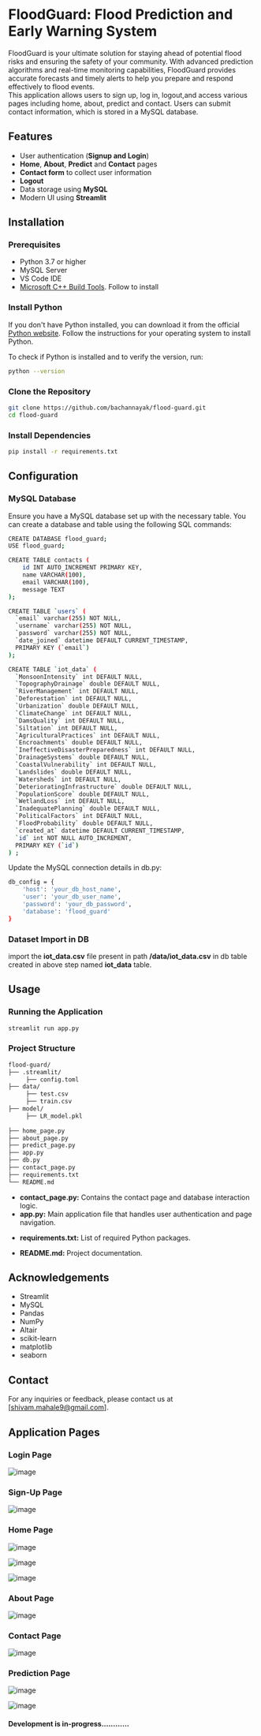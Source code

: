 # FloodGuard: Flood Prediction and Early Warning System

FloodGuard is your ultimate solution for staying ahead of potential flood risks and ensuring the safety of your community. 
With advanced prediction algorithms and real-time monitoring capabilities, FloodGuard provides accurate forecasts 
and timely alerts to help you prepare and respond effectively to flood events. <br>
This application allows users to sign up, log in, logout,and access various pages including home, about, predict and contact. Users can submit contact information, which is stored in a MySQL database.

## Features

- User authentication (**Signup and Login**)
- **Home**, **About**, **Predict** and **Contact** pages
- **Contact form** to collect user information
- **Logout** 
- Data storage using **MySQL**
- Modern UI using **Streamlit**

## Installation

### Prerequisites

- Python 3.7 or higher
- MySQL Server
- VS Code IDE
- [Microsoft C++ Build Tools](https://visualstudio.microsoft.com/visual-cpp-build-tools/). Follow to install

### Install Python


If you don't have Python installed, you can download it from the official [Python website](https://www.python.org/downloads/). Follow the instructions for your operating system to install Python.

To check if Python is installed and to verify the version, run:

```sh
python --version
```
### Clone the Repository

```sh
git clone https://github.com/bachannayak/flood-guard.git
cd flood-guard
```
### Install Dependencies

```sh
pip install -r requirements.txt
```
## Configuration

### MySQL Database
Ensure you have a MySQL database set up with the necessary table. You can create a database and table using the following SQL commands:

```sh
CREATE DATABASE flood_guard;
USE flood_guard;
```
```sh
CREATE TABLE contacts (
    id INT AUTO_INCREMENT PRIMARY KEY,
    name VARCHAR(100),
    email VARCHAR(100),
    message TEXT
);

CREATE TABLE `users` (
  `email` varchar(255) NOT NULL,
  `username` varchar(255) NOT NULL,
  `password` varchar(255) NOT NULL,
  `date_joined` datetime DEFAULT CURRENT_TIMESTAMP,
  PRIMARY KEY (`email`)
);

CREATE TABLE `iot_data` (
  `MonsoonIntensity` int DEFAULT NULL,
  `TopographyDrainage` double DEFAULT NULL,
  `RiverManagement` int DEFAULT NULL,
  `Deforestation` int DEFAULT NULL,
  `Urbanization` double DEFAULT NULL,
  `ClimateChange` int DEFAULT NULL,
  `DamsQuality` int DEFAULT NULL,
  `Siltation` int DEFAULT NULL,
  `AgriculturalPractices` int DEFAULT NULL,
  `Encroachments` double DEFAULT NULL,
  `IneffectiveDisasterPreparedness` int DEFAULT NULL,
  `DrainageSystems` double DEFAULT NULL,
  `CoastalVulnerability` int DEFAULT NULL,
  `Landslides` double DEFAULT NULL,
  `Watersheds` int DEFAULT NULL,
  `DeterioratingInfrastructure` double DEFAULT NULL,
  `PopulationScore` double DEFAULT NULL,
  `WetlandLoss` int DEFAULT NULL,
  `InadequatePlanning` double DEFAULT NULL,
  `PoliticalFactors` int DEFAULT NULL,
  `FloodProbability` double DEFAULT NULL,
  `created_at` datetime DEFAULT CURRENT_TIMESTAMP,
  `id` int NOT NULL AUTO_INCREMENT,
  PRIMARY KEY (`id`)
) ;


```
Update the MySQL connection details in db.py:

```sh
db_config = {
    'host': 'your_db_host_name',
    'user': 'your_db_user_name',
    'password': 'your_db_password',
    'database': 'flood_guard'
}
```
### Dataset Import in DB
import the **iot_data.csv** file present in path **/data/iot_data.csv** in db table created in above step named **iot_data** table.

## Usage

### Running the Application

```sh
streamlit run app.py
```

### Project Structure

```sh
flood-guard/
├── .streamlit/
     ├── config.toml  
├── data/
     ├── test.csv
     ├── train.csv
├── model/
     ├── LR_model.pkl
      
├── home_page.py
├── about_page.py
├── predict_page.py
├── app.py
├── db.py
├── contact_page.py
├── requirements.txt
└── README.md
```

- **contact_page.py:** Contains the contact page and database interaction logic.
- **app.py:** Main application file that handles user authentication and page navigation.
+ **requirements.txt:** List of required Python packages.
* **README.md:** Project documentation.

## Acknowledgements
- Streamlit
- MySQL
- Pandas
- NumPy
- Altair
- scikit-learn
- matplotlib
- seaborn

## Contact
For any inquiries or feedback, please contact us at [shivam.mahale9@gmail.com].

## Application Pages

### Login Page

![image](https://github.com/bachannayak/flood-guard/assets/76477737/2a198f5c-a404-4b8c-856d-52b0c4e501ff)

### Sign-Up Page

![image](https://github.com/bachannayak/flood-guard/assets/76477737/f4f80544-cfdd-4497-a955-1b0a3c277bfe)

### Home Page 

![image](https://github.com/bachannayak/flood-guard/assets/76477737/9142ea73-fb87-4e1e-b1a0-5e91943d3807)


![image](https://github.com/bachannayak/flood-guard/assets/76477737/c3f9be52-25f0-4de6-8df6-27d29e3f7d80)

![image](https://github.com/bachannayak/flood-guard/assets/76477737/7ba9f11f-60cb-444d-8358-c3bca5310cd0)

### About Page 

![image](https://github.com/bachannayak/flood-guard/assets/76477737/c078cee1-6373-4b98-a20a-07dc1a525e2e)


### Contact Page

![image](https://github.com/bachannayak/flood-guard/assets/76477737/3d2d4882-41c6-4612-95ba-225937533954)

### Prediction Page

![image](https://github.com/bachannayak/flood-guard/assets/76477737/d079153b-5bf3-402f-a476-4f535901a74a) 

![image](https://github.com/bachannayak/flood-guard/assets/76477737/eefbbb42-69be-4993-8b42-5c20ffc34c1c)


#### Development is in-progress............

